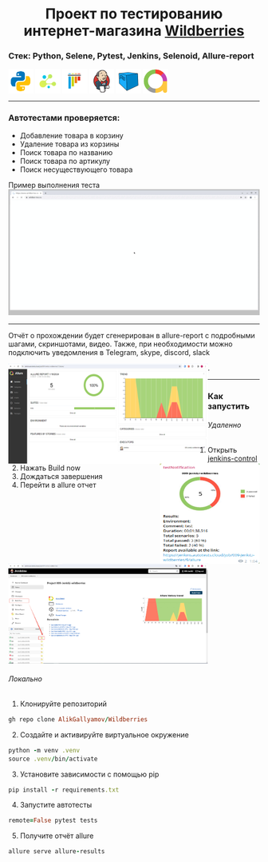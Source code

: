 <h1 align="center">Проект по тестированию интернет-магазина <a href="https://www.wildberries.ru/"> Wildberries </a> </h1>



### Стек: Python, Selene, Pytest, Jenkins, Selenoid, Allure-report
<p align="left">
<img align="center" src="logo/python.svg" width="50"/>
<img align="center"  src="logo/selene.png" width="50"/>
<img align="center"  src="logo/pytest-original.svg" width="50"/>
<img align="center"  src="logo/Jenkins.svg" width="50"/>
<img align="center"  src="logo/Selenoid.svg" width="50"/>
<img align="center"  src="logo/Allure_new.png" width="50"/>
</p>

---

### Автотестами проверяется:

- Добавление товара в корзину  
- Удаление товара из корзины
- Поиск товара по названию  
- Поиск товара по артикулу  
- Поиск несуществующего товара  

Пример выполнения теста
<img src="readme_files/add_to_cart.gif" width="600"/>  

---

Отчёт о прохождении будет сгенерирован в allure-report с подробными шагами, скриншотами, видео.
Также, при необходимости можно подключить уведомления в Telegram, skype, discord, slack  


<img align="left" src="readme_files/allure_report.png" width="400" height="200"/>  
<img align="right" src="readme_files/tg_screen.png" width="200" height="200"/>.

---


### Как запустить

###### Удаленно

1. Открыть <a href="https://jenkins.autotests.cloud/job/009-JenkiLi-wildberries/"> jenkins-control  </a>
2. Нажать Build now
3. Дождаться завершения 
4. Перейти в allure отчет

<img src="readme_files/jenkins_control.png" width="400" height="200"/>  

###### Локально

1. Клонируйте репозиторий
```ruby
gh repo clone AlikGallyamov/Wildberries
```
2. Создайте и активируйте виртуальное окружение
  ```ruby
  python -m venv .venv
  source .venv/bin/activate
  ```
3. Установите зависимости с помощью pip
  ```ruby
  pip install -r requirements.txt
  ```
4. Запустите автотесты 
  ```ruby
  remote=False pytest tests
  ```
5. Получите отчёт allure
```ruby
allure serve allure-results
``` 




